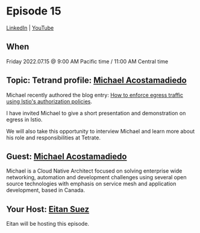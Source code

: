 # Episode 15

[LinkedIn](https://www.linkedin.com/video/event/urn:li:ugcPost:6951990789321232384/) | [YouTube](https://youtu.be/u-6Ejgeu8Xk)

## When

Friday 2022.07.15 @ 9:00 AM Pacific time / 11:00 AM Central time

## Topic:  Tetrand profile: [Michael Acostamadiedo](https://www.linkedin.com/in/michaelacostamadiedo/)

Michael recently authored the blog entry: [How to enforce egress traffic using Istio's authorization policies](https://www.tetrate.io/blog/istio-how-to-enforce-egress-traffic-using-istios-authorization-policies/).

I have invited Michael to give a short presentation and demonstration on egress in Istio.

We will also take this opportunity to interview Michael and learn more about his role and responsibilities at Tetrate.

## Guest: [Michael Acostamadiedo](https://www.linkedin.com/in/michaelacostamadiedo/)

Michael is a Cloud Native Architect focused on solving enterprise wide networking, automation and development challenges using several open source technologies with emphasis on service mesh and application development, based in Canada.

## Your Host: [Eitan Suez](https://www.linkedin.com/in/eitan-suez-2336b26/)

Eitan will be hosting this episode.